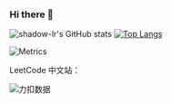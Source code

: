 ### Hi there 👋

![shadow-lr's GitHub stats](https://github-readme-stats.vercel.app/api?username=shadow-lr&theme=ayu-mirage&show_icons=true)
[![Top Langs](https://github-readme-stats.vercel.app/api/top-langs/?username=shadow-lr&layout=compact)](https://github.com/shadow-lr/github-readme-stats)

![Metrics](https://metrics.lecoq.io/shadow-lr?template=classic&base.header=0&base.metadata=0&introduction=1&languages=1&lines=1&languages.limit=8&languages.sections=most-used&languages.colors=github&languages.threshold=0%25&languages.indepth=false&languages.recent.load=300&languages.recent.days=14&introduction.title=true&config.timezone=Asia%2FShanghai)

LeetCode 中文站：

![力扣数据](https://stats.justsong.cn/api/leetcode?username=shadow-133&cn=true)
